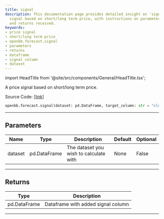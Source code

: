 ```yaml
---
title: signal
description: This documentation page provides detailed insight on 'signal', a price
  signal based on short/long term price, with instructions on parameters to be entered
  and returns received.
keywords:
- price signal
- short/long term price
- openbb.forecast.signal
- parameters
- returns
- dataframe
- signal column
- dataset
---
```


import HeadTitle from '@site/src/components/General/HeadTitle.tsx';

<HeadTitle title="forecast.signal - Reference | OpenBB SDK Docs" />

A price signal based on short/long term price.

Source Code: [[link](https://github.com/OpenBB-finance/OpenBBTerminal/tree/main/openbb_terminal/forecast/forecast_model.py#L378)]

```python wordwrap
openbb.forecast.signal(dataset: pd.DataFrame, target_column: str = "close")
```

---

## Parameters

| Name | Type | Description | Default | Optional |
| ---- | ---- | ----------- | ------- | -------- |
| dataset | pd.DataFrame | The dataset you wish to calculate with | None | False |


---

## Returns

| Type | Description |
| ---- | ----------- |
| pd.DataFrame | Dataframe with added signal column |
---

